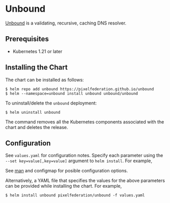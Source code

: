 # Unbound 

[Unbound](https://www.nlnetlabs.nl/projects/unbound/about/) is a validating, recursive, caching DNS resolver. 


## Prerequisites

-	Kubernetes 1.21 or later

## Installing the Chart

The chart can be installed as follows:

```console
$ helm repo add unbound https://pixelfederation.github.io/unbound
$ helm --namespace=unbound install unbound unbound/unbound
```

To uninstall/delete the `unbound` deployment:

```console
$ helm uninstall unbound
```
The command removes all the Kubernetes components associated with the chart and deletes the release.

## Configuration

See `values.yaml` for configuration notes. Specify each parameter using the `--set key=value[,key=value]` argument to `helm install`. For example,

See [man](https://www.nlnetlabs.nl/documentation/unbound/unbound.conf/) and configmap for posible configuration options.

Alternatively, a YAML file that specifies the values for the above parameters can be provided while installing the chart. For example,

```console
$ helm install unbound pixelfederation/unbound -f values.yaml
```
